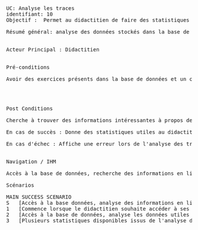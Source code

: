 ﻿<pre>

UC: Analyse les traces
identifiant: 10
Objectif :  Permet au didactitien de faire des statistiques sur les exercices pour trouvez les exercices qui sont les plus efficaces

Résumé général: analyse des données stockés dans la base de données en rapport avec les exercices


Acteur Principal : Didactitien


Pré-conditions

Avoir des exercices présents dans la base de données et un certain nombres d'exercice réalisés par des étudiants pour pouvoir analyser les résultats.




Post Conditions

Cherche à trouver des informations intéressantes à propos des exercices dans la base de données : le taux de réussite des exercices, le temps passé dessus, le nombre d'essais avant la réussite de l'exercice.

En cas de succès : Donne des statistiques utiles au didactitien par rapport à l'analyse des données sur les exercices

En cas d'échec : Affiche une erreur lors de l'analyse des traces


Navigation / IHM 

Accès à la base de données, recherche des informations en lien avec les exercices, analyse ces données.

Scénarios

MAIN SUCCESS SCENARIO
S	[Accès à la base données, analyse des informations en lien avec les exercice]
1	[Commence lorsque le didactitien souhaite accéder à ses statistiques]
2	[Accès à la base de données, analyse les données utiles au didactitien à propos des exercices]
3	[Plusieurs statistiques disponibles issus de l'analyse de ces données]





</pre>

